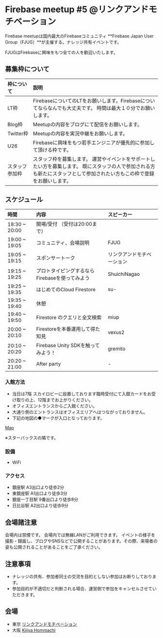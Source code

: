 # Firebase meetup #5 @リンクアンドモチベーション

Firebase meetupは国内最大のFirebaseコミュニティ **Firebase Japan User Group（FJUG）**が主催する。ナレッジ共有イベントです。

FJUGはFirebaseに興味をもつ全ての人を歓迎いたします。

## 募集枠について

| 枠について | 説明  |
|:-- |:--|
| LT枠 | FirebaseについてのLTをお願いします。Firebaseについてならなんでも大丈夫です。 時間は最大１０分でお願いします。|
| Blog枠 | Meetupの内容をブログにて配信をお願いします。 |
| Twitter枠 | Meetupの内容を実況中継をお願いします。 |
| U26 | Firebaseに興味をもつ若手エンジニアが優先的に参加して頂ける枠です。|
|スタッフ参加枠 | スタッフ枠を募集します。 運営やイベントをサポートしたい方を募集します。 既にスタッフの人で参加される方も新たにスタッフとして参加されたい方もこの枠で登録をお願いします。|

## スケジュール

| 時間 | 内容  | スピーカー |
|:-- |:--|:--|
| 18:30 ~ 20:00 | 開場/受付 （受付は20:00まで）| |
| 19:00 ~ 19:05 | コミュニティ、会場説明 | FJUG |
| 19:05 ~ 19:15 | スポンサートーク | リンクアンドモチベーション |
| 19:15 ~ 19:25 | プロトタイピングするならFirebaseを使ってみよう | ShuichiNagao |
| 19:25 ~ 19:35 | はじめてのCloud Firestore | su- |
| 19:35 ~ 19:40 | 休憩 |  |
| 19:40 ~ 19:50 | Firestore のクエリと全文検索 | miup |
| 20:00 ~ 20:10 | Firestoreを本番運用して得た知見 | vexus2 |
| 20:10 ~ 20:20 | Firebase Unity SDKを触ってみよう！ | gremito |
| 20:20 ~ 21:00 | After party | - |


### 入館方法
- 当日は7階 スカイロビーに設置しております臨時受付にて入館カードをお受け取りの上、12階までお上がりください。
- オフィスエントランスからご入館ください。
- 大通り側のエントランスはオフィスエリアへはつながっておりません。
- 下記の地図の●マークが入口となっております。

<a href="https://www.lmi.ne.jp/companydata/map/accessmap_tokyo.pdf">Map</a>

※スターバックスの隣です。



### 設備
- WiFi


### アクセス

- 銀座駅 A3出口より徒歩2分
- 東銀座駅 A1出口より徒歩3分
- 銀座一丁目駅 9番出口より徒歩8分
- 日比谷駅 A2出口より徒歩9分


## 会場諸注意

会場内は禁煙です。 会場内では無線LANがご利用できます。 イベントの様子を撮影・録画し、ブログやSNSなどで公開することがあります。その際、来場者の姿も公開されることがあることをご了承ください。

## 注意事項

- ナレッジの共有、参加者同士の交流を目的としない参加はお断りしております。
- 参加目的が不適切だと判断される場合、運営側で参加をキャンセルさせていただきます。

## 会場

- 東京 [リンクアンドモチベーション](https://firebase-community.connpass.com/event/87738/)
- 大阪 [Kiiiya Hommachi](https://firebase-community.connpass.com/event/93509/)
